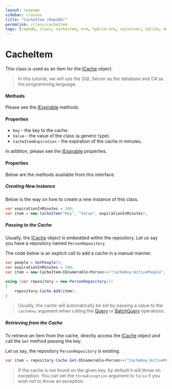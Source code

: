 ```yaml
---
layout: navpage
sidebar: classes
title: "CacheItem (RepoDb)"
permalink: /class/cacheitem
tags: [repodb, class, cacheitem, orm, hybrid-orm, sqlserver, sqlite, mysql, postgresql]
---
```


# CacheItem

This class is used as an item for the [ICache](/interface/icache) object.

> In this tutorial, we will use the SQL Server as the database and C# as the programming language.

#### Methods

Please see the [IExpirable](/interface/iexpirable) methods.

#### Properties

- `Key` - the key to the cache.
- `Value` - the value of the class (a generic type).
- `CacheItemExpiration` - the expiration of the cache in minutes.

In addition, please see the [IExpirable](/interface/iexpirable) properties.

#### Properties

Below are the methods available from this interface.


##### Creating New Instance

Below is the way on how to create a new instance of this class.

```csharp
var expirationInMinutes = 180;
var item = new CacheItem("Key", "Value", expirationInMinutes);
```

##### Passing to the Cache

Usually, the [ICache](/interface/icache) object is embedded within the repository. Let us say you have a repository named `PersonRepository`.

The code below is an explicit call to add a cache in a manual manner.

```csharp
var people = GetPeople();
var expirationInMinutes = 180;
var item = new CacheItem<IEnumerable<Person>>("CacheKey:ActivePeople", people, expirationInMinutes);

using (var repository = new PersonRepository())
{
    repository.Cache.Add(item);
}
```

> Usually, the cache will automatically be set by passing a value to the `cacheKey` argument when calling the [Query](/operation/query) or [BatchQuery](/operation/batchquery) operations.

##### Retrieving from the Cache

To retrieve an item from the cache, directly access the [ICache](/interface/icache) object and call the `Get` method passing the key.

Let us say, the repository `PersonRepository` is existing.

```csharp
var item = repository.Cache.Get<IEnumerable<Person>>("CacheKey:ActivePeople");
```

> If the cache is not found on the given key, by default it will throw an exception. You can set the `throwException` argument to `false` if you wish not to throw an exception.

